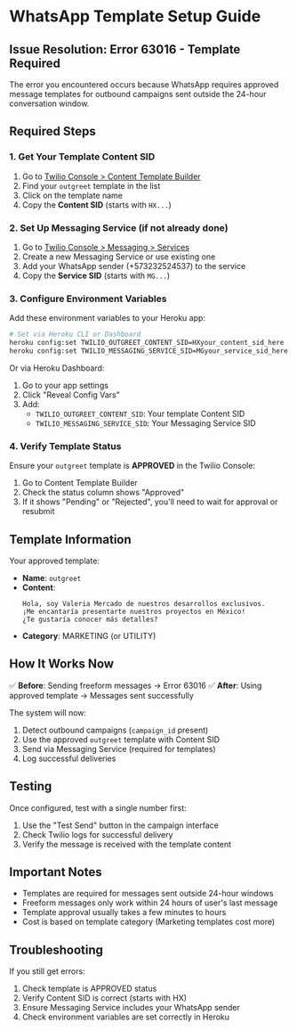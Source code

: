 # WhatsApp Template Setup Guide

## Issue Resolution: Error 63016 - Template Required

The error you encountered occurs because WhatsApp requires approved message templates for outbound campaigns sent outside the 24-hour conversation window.

## Required Steps

### 1. Get Your Template Content SID

1. Go to [Twilio Console > Content Template Builder](https://console.twilio.com/us1/develop/sms/content-template-builder)
2. Find your `outgreet` template in the list
3. Click on the template name
4. Copy the **Content SID** (starts with `HX...`)

### 2. Set Up Messaging Service (if not already done)

1. Go to [Twilio Console > Messaging > Services](https://console.twilio.com/us1/develop/sms/services)
2. Create a new Messaging Service or use existing one
3. Add your WhatsApp sender (+573232524537) to the service
4. Copy the **Service SID** (starts with `MG...`)

### 3. Configure Environment Variables

Add these environment variables to your Heroku app:

```bash
# Set via Heroku CLI or Dashboard
heroku config:set TWILIO_OUTGREET_CONTENT_SID=HXyour_content_sid_here
heroku config:set TWILIO_MESSAGING_SERVICE_SID=MGyour_service_sid_here
```

Or via Heroku Dashboard:
1. Go to your app settings
2. Click "Reveal Config Vars"
3. Add:
   - `TWILIO_OUTGREET_CONTENT_SID`: Your template Content SID
   - `TWILIO_MESSAGING_SERVICE_SID`: Your Messaging Service SID

### 4. Verify Template Status

Ensure your `outgreet` template is **APPROVED** in the Twilio Console:
1. Go to Content Template Builder
2. Check the status column shows "Approved"
3. If it shows "Pending" or "Rejected", you'll need to wait for approval or resubmit

## Template Information

Your approved template:
- **Name**: `outgreet`
- **Content**: 
  ```
  Hola, soy Valeria Mercado de nuestros desarrollos exclusivos.
  ¡Me encantaría presentarte nuestros proyectos en México!
  ¿Te gustaría conocer más detalles?
  ```
- **Category**: MARKETING (or UTILITY)

## How It Works Now

✅ **Before**: Sending freeform messages → Error 63016
✅ **After**: Using approved template → Messages sent successfully

The system will now:
1. Detect outbound campaigns (`campaign_id` present)
2. Use the approved `outgreet` template with Content SID
3. Send via Messaging Service (required for templates)
4. Log successful deliveries

## Testing

Once configured, test with a single number first:
1. Use the "Test Send" button in the campaign interface
2. Check Twilio logs for successful delivery
3. Verify the message is received with the template content

## Important Notes

- Templates are required for messages sent outside 24-hour windows
- Freeform messages only work within 24 hours of user's last message
- Template approval usually takes a few minutes to hours
- Cost is based on template category (Marketing templates cost more)

## Troubleshooting

If you still get errors:
1. Check template is APPROVED status
2. Verify Content SID is correct (starts with HX)
3. Ensure Messaging Service includes your WhatsApp sender
4. Check environment variables are set correctly in Heroku 